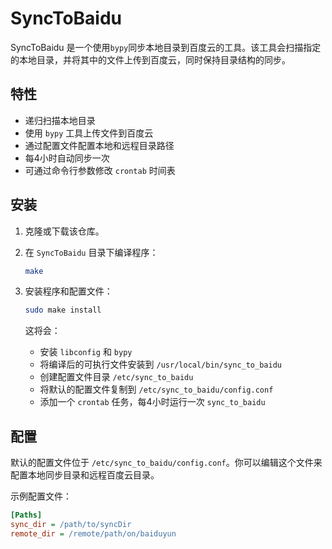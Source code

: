 # SyncToBaidu

SyncToBaidu 是一个使用`bypy`同步本地目录到百度云的工具。该工具会扫描指定的本地目录，并将其中的文件上传到百度云，同时保持目录结构的同步。

## 特性

- 递归扫描本地目录
- 使用 `bypy` 工具上传文件到百度云
- 通过配置文件配置本地和远程目录路径
- 每4小时自动同步一次
- 可通过命令行参数修改 `crontab` 时间表

## 安装

1. 克隆或下载该仓库。

2. 在 `SyncToBaidu` 目录下编译程序：

    ```bash
    make
    ```

3. 安装程序和配置文件：

    ```bash
    sudo make install
    ```

    这将会：
    - 安装 `libconfig` 和 `bypy`
    - 将编译后的可执行文件安装到 `/usr/local/bin/sync_to_baidu`
    - 创建配置文件目录 `/etc/sync_to_baidu`
    - 将默认的配置文件复制到 `/etc/sync_to_baidu/config.conf`
    - 添加一个 `crontab` 任务，每4小时运行一次 `sync_to_baidu`

## 配置

默认的配置文件位于 `/etc/sync_to_baidu/config.conf`。你可以编辑这个文件来配置本地同步目录和远程百度云目录。

示例配置文件：

```ini
[Paths]
sync_dir = /path/to/syncDir
remote_dir = /remote/path/on/baiduyun

